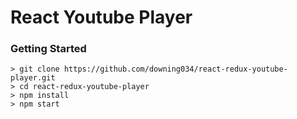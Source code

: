 # React Youtube Player

### Getting Started
```
> git clone https://github.com/downing034/react-redux-youtube-player.git
> cd react-redux-youtube-player
> npm install
> npm start
```
